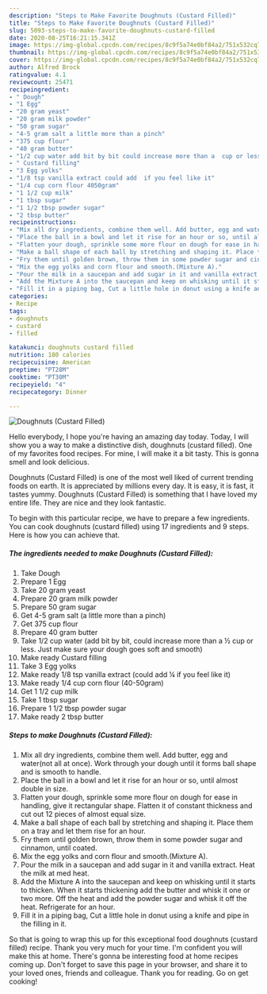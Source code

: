 ```yaml
---
description: "Steps to Make Favorite Doughnuts (Custard Filled)"
title: "Steps to Make Favorite Doughnuts (Custard Filled)"
slug: 5093-steps-to-make-favorite-doughnuts-custard-filled
date: 2020-08-25T16:21:15.341Z
image: https://img-global.cpcdn.com/recipes/8c9f5a74e0bf84a2/751x532cq70/doughnuts-custard-filled-recipe-main-photo.jpg
thumbnail: https://img-global.cpcdn.com/recipes/8c9f5a74e0bf84a2/751x532cq70/doughnuts-custard-filled-recipe-main-photo.jpg
cover: https://img-global.cpcdn.com/recipes/8c9f5a74e0bf84a2/751x532cq70/doughnuts-custard-filled-recipe-main-photo.jpg
author: Alfred Brock
ratingvalue: 4.1
reviewcount: 25471
recipeingredient:
- " Dough"
- "1 Egg"
- "20 gram yeast"
- "20 gram milk powder"
- "50 gram sugar"
- "4-5 gram salt a little more than a pinch"
- "375 cup flour"
- "40 gram butter"
- "1/2 cup water add bit by bit could increase more than a  cup or less Just make sure your dough goes soft and smooth"
- " Custard filling"
- "3 Egg yolks"
- "1/8 tsp vanilla extract could add  if you feel like it"
- "1/4 cup corn flour 4050gram"
- "1 1/2 cup milk"
- "1 tbsp sugar"
- "1 1/2 tbsp powder sugar"
- "2 tbsp butter"
recipeinstructions:
- "Mix all dry ingredients, combine them well. Add butter, egg and water(not all at once). Work through your dough until it forms ball shape and is smooth to handle."
- "Place the ball in a bowl and let it rise for an hour or so, until almost double in size."
- "Flatten your dough, sprinkle some more flour on dough for ease in handling, give it rectangular shape. Flatten it of constant thickness and cut out 12 pieces of almost equal size."
- "Make a ball shape of each ball by stretching and shaping it. Place them on a tray and let them rise for an hour."
- "Fry them until golden brown, throw them in some powder sugar and cinnamon, until coated."
- "Mix the egg yolks and corn flour and smooth.(Mixture A)."
- "Pour the milk in a saucepan and add sugar in it and vanilla extract. Heat the milk at med heat."
- "Add the Mixture A into the saucepan and keep on whisking until it starts to thicken. When it starts thickening add the butter and whisk it one or two more. Off the heat and add the powder sugar and whisk it off the heat. Refrigerate for an hour."
- "Fill it in a piping bag, Cut a little hole in donut using a knife and pipe in the filling in it."
categories:
- Recipe
tags:
- doughnuts
- custard
- filled

katakunci: doughnuts custard filled 
nutrition: 180 calories
recipecuisine: American
preptime: "PT28M"
cooktime: "PT30M"
recipeyield: "4"
recipecategory: Dinner

---
```



![Doughnuts (Custard Filled)](https://img-global.cpcdn.com/recipes/8c9f5a74e0bf84a2/751x532cq70/doughnuts-custard-filled-recipe-main-photo.jpg)

Hello everybody, I hope you're having an amazing day today. Today, I will show you a way to make a distinctive dish, doughnuts (custard filled). One of my favorites food recipes. For mine, I will make it a bit tasty. This is gonna smell and look delicious.

Doughnuts (Custard Filled) is one of the most well liked of current trending foods on earth. It is appreciated by millions every day. It is easy, it is fast, it tastes yummy. Doughnuts (Custard Filled) is something that I have loved my entire life. They are nice and they look fantastic.




To begin with this particular recipe, we have to prepare a few ingredients. You can cook doughnuts (custard filled) using 17 ingredients and 9 steps. Here is how you can achieve that.

<!--inarticleads1-->

##### The ingredients needed to make Doughnuts (Custard Filled):

1. Take  Dough
1. Prepare 1 Egg
1. Take 20 gram yeast
1. Prepare 20 gram milk powder
1. Prepare 50 gram sugar
1. Get 4-5 gram salt (a little more than a pinch)
1. Get 375 cup flour
1. Prepare 40 gram butter
1. Take 1/2 cup water (add bit by bit, could increase more than a ½ cup or less. Just make sure your dough goes soft and smooth)
1. Make ready  Custard filling
1. Take 3 Egg yolks
1. Make ready 1/8 tsp vanilla extract (could add ¼ if you feel like it)
1. Make ready 1/4 cup corn flour (40-50gram)
1. Get 1 1/2 cup milk
1. Take 1 tbsp sugar
1. Prepare 1 1/2 tbsp powder sugar
1. Make ready 2 tbsp butter




<!--inarticleads2-->

##### Steps to make Doughnuts (Custard Filled):

1. Mix all dry ingredients, combine them well. Add butter, egg and water(not all at once). Work through your dough until it forms ball shape and is smooth to handle.
1. Place the ball in a bowl and let it rise for an hour or so, until almost double in size.
1. Flatten your dough, sprinkle some more flour on dough for ease in handling, give it rectangular shape. Flatten it of constant thickness and cut out 12 pieces of almost equal size.
1. Make a ball shape of each ball by stretching and shaping it. Place them on a tray and let them rise for an hour.
1. Fry them until golden brown, throw them in some powder sugar and cinnamon, until coated.
1. Mix the egg yolks and corn flour and smooth.(Mixture A).
1. Pour the milk in a saucepan and add sugar in it and vanilla extract. Heat the milk at med heat.
1. Add the Mixture A into the saucepan and keep on whisking until it starts to thicken. When it starts thickening add the butter and whisk it one or two more. Off the heat and add the powder sugar and whisk it off the heat. Refrigerate for an hour.
1. Fill it in a piping bag, Cut a little hole in donut using a knife and pipe in the filling in it.




So that is going to wrap this up for this exceptional food doughnuts (custard filled) recipe. Thank you very much for your time. I'm confident you will make this at home. There's gonna be interesting food at home recipes coming up. Don't forget to save this page in your browser, and share it to your loved ones, friends and colleague. Thank you for reading. Go on get cooking!
